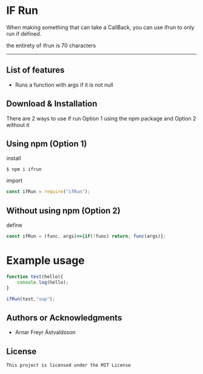 IF Run
=======================================

When making something that can take a CallBack, you can use ifrun to only run if defined.

the entirety of ifrun is 70 characters
***

## List of features

*   Runs a function with args if it is not null

## Download & Installation

There are 2 ways to use if run Option 1 using the npm package and Option 2 without it

## Using npm (Option 1)
install
```shell 
$ npm i ifrun
```

import
```js
const ifRun = require("ifRun");
```
## Without using npm (Option 2)
define
```js
const ifRun = (func, args)=>{if(!func) return; func(args)};
```

# Example usage
```js
function test(hello){
    console.log(hello);
}

ifRun(test,"sup");
```





## Authors or Acknowledgments

*   Arnar Freyr Ástvaldsson

## License

    This project is licensed under the MIT License
